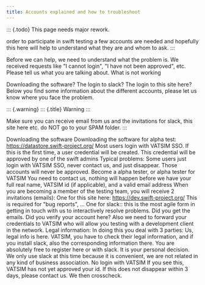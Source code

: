 ```yaml
---
title: Accounts explained and how to troubleshoot
---
```


::: {.todo}
This page needs major rework.

order to participate in swift testing a few accounts are needed and
hopefully this here will help to understand what they are and whom to
ask.
:::

Before we can help, we need to understand what the problem is. We
received requests like \"I cannot login\", \"I have not been approved\",
etc. Please tell us what you are talking about. What is not working

Downloading the software? The login to slack? The login to this site
here? Below you find some information about the different accounts,
please let us know where you face the problem.

::: {.warning}
::: {.title}
Warning
:::

Make sure you can receive email from us and the invitations for slack,
this site here etc. do NOT go to your SPAM folder.
:::

Downloading the software Downloading the software for alpha test:
<https://datastore.swift-project.org/> Most users login with VATSIM SSO.
If this is the first time, a user credential will be created. This
credential will be approved by one of the swift admins Typical problems:
Some users just login with VATSIM SSO, never contact us, and just
disappear. Those accounts will never be approved. Become a alpha tester,
or alpha tester for VATSIM You need to contact us, nothing will happen
before we have your full real name, VATSIM id (if applicable), and a
valid email address When you are becoming a member of the testing team,
you will receive 2 invitations (emails): One for this site here:
<https://dev.swift-project.org/> This is required for \"bug reports\",
\... One for slack:: this is the most agile form in getting in touch
with us to interactively resolve problems. Did you get the emails. Did
you verify your account here? Also we need to forward your credentials
to VATSIM who will allow you testing with a development client in the
network. Legal information: In doing this you deal with 3 parties: Us,
legal info is here. VATSIM, you have to check their legal information,
and if you install slack, also the corresponding information there. You
are absolutely free to register here or with slack. It is your personal
decision. We only use slack at this time because it is convenient, we
are not related in any kind of business association. No login with
VATSIM If you see this, VATSIM has not yet approved your id. If this
does not disappear within 3 days, please contact us. We then crosscheck.
